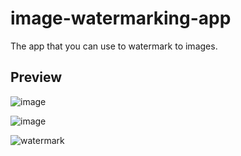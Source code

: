 # image-watermarking-app
The app that you can use to watermark to images.



## Preview
![image](https://github.com/bedirhannx/image-watermarking-app/assets/128374015/136199d9-8525-46af-aedd-1b8f7588e5ae)

![image](https://github.com/bedirhannx/image-watermarking-app/assets/128374015/394b7214-f04f-4a51-b7f7-d4f0c06a3387)

![watermark](https://github.com/bedirhannx/image-watermarking-app/assets/128374015/5c47c93a-c69e-4379-94a1-5b2de981b38b)

